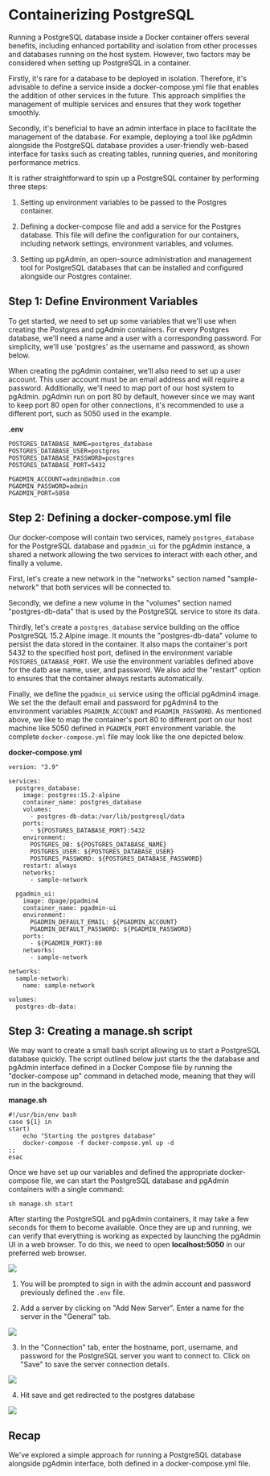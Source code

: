 <!--
date=2023-03-25
topic=Docker
summary=Gives step-by-step instructions for containerizing Postgres database.
-->

# Containerizing PostgreSQL

Running a PostgreSQL database inside a Docker container offers several benefits, including enhanced portability and isolation from other processes and databases running on the host system. However, two factors may be considered when setting up PostgreSQL in a container.

Firstly, it's rare for a database to be deployed in isolation. Therefore, it's advisable to define a service inside a docker-compose.yml file that enables the addition of other services in the future. This approach simplifies the management of multiple services and ensures that they work together smoothly.

Secondly, it's beneficial to have an admin interface in place to facilitate the management of the database. For example, deploying a tool like pgAdmin alongside the PostgreSQL database provides a user-friendly web-based interface for tasks such as creating tables, running queries, and monitoring performance metrics.

It is rather straightforward to spin up a PostgreSQL container by performing three steps:

1. Setting up environment variables to be passed to the Postgres container.

2. Defining a docker-compose file and add a service for the Postgres database. This file will define the configuration for our containers, including network settings, environment variables, and volumes.

3. Setting up pgAdmin, an open-source administration and management tool for PostgreSQL databases that can be installed and configured alongside our Postgres container.

## Step 1: Define Environment Variables

To get started, we need to set up some variables that we'll use when creating the Postgres and pgAdmin containers. For every Postgres database, we'll need a name and a user with a corresponding password. For simplicity, we'll use 'postgres' as the username and password, as shown below.

When creating the pgAdmin container, we'll also need to set up a user account. This user account must be an email address and will require a password. Additionally, we'll need to map port of our host system to pgAdmin. pgAdmin run on port 80 by default, however since we may want to keep port 80 open for other connections, it's recommended to use a different port, such as 5050 used in the example.

<strong>.env</strong>
```TS
POSTGRES_DATABASE_NAME=postgres_database
POSTGRES_DATABASE_USER=postgres
POSTGRES_DATABASE_PASSWORD=postgres
POSTGRES_DATABASE_PORT=5432

PGADMIN_ACCOUNT=admin@admin.com
PGADMIN_PASSWORD=admin
PGADMIN_PORT=5050
```

## Step 2: Defining a docker-compose.yml file

Our docker-compose will contain two services, namely <code>postgres_database</code> for the PostgreSQL database and <code>pgadmin_ui</code> for the pgAdmin instance, a shared a network allowing the two services to interact with each other, and finally a volume.

First, let's create a new network in the "networks" section named "sample-network" that both services will be connected to.

Secondly, we define a new volume in the "volumes" section named "postgres-db-data" that is used by the PostgreSQL service to store its data.

Thirdly, let's create a <code>postgres_database</code> service building on the office PostgreSQL 15.2 Alpine image. It mounts the "postgres-db-data" volume to persist the data stored in the container. It also maps the container's port 5432 to the specified host port, defined in the environment variable <code>POSTGRES_DATABASE_PORT</code>. We use the environment variables defined above for the datb ase name, user, and password. We also add the "restart" option to ensures that the container always restarts automatically.

Finally, we define the <code>pgadmin_ui</code> service using the official pgAdmin4 image. We set the the default email and password for pgAdmin4 to the environment variables <code>PGADMIN_ACCOUNT</code> and <code>PGADMIN_PASSWORD</code>. As mentioned above, we like to map the container's port 80 to different port on our host machine like 5050 defined in <code>PGADMIN_PORT</code> environment variable. the complete <code>docker-compose.yml</code> file may look like the one depicted below.

<strong>docker-compose.yml</strong>
```TS
version: "3.9"

services:
  postgres_database:
    image: postgres:15.2-alpine
    container_name: postgres_database
    volumes:
      - postgres-db-data:/var/lib/postgresql/data
    ports:
      - ${POSTGRES_DATABASE_PORT}:5432
    environment:
      POSTGRES_DB: ${POSTGRES_DATABASE_NAME}
      POSTGRES_USER: ${POSTGRES_DATABASE_USER}
      POSTGRES_PASSWORD: ${POSTGRES_DATABASE_PASSWORD}
    restart: always
    networks:
      - sample-network

  pgadmin_ui:
    image: dpage/pgadmin4
    container_name: pgadmin-ui
    environment:
      PGADMIN_DEFAULT_EMAIL: ${PGADMIN_ACCOUNT}
      PGADMIN_DEFAULT_PASSWORD: ${PGADMIN_PASSWORD}
    ports:
      - ${PGADMIN_PORT}:80
    networks:
      - sample-network

networks:
  sample-network:
    name: sample-network

volumes:
  postgres-db-data:
```

## Step 3: Creating a manage.sh script

We may want to create a small bash script allowing us to start a PostgreSQL database quickly. The script outlined below just starts the the database and pgAdmin interface  defined in a Docker Compose file by running the "docker-compose up" command in detached mode, meaning that they will run in the background.

<strong>manage.sh</strong>
```TS
#!/usr/bin/env bash
case ${1} in
start)
    echo "Starting the postgres database"
    docker-compose -f docker-compose.yml up -d
;;
esac
```

Once we have set up our variables and defined the appropriate docker-compose file, we can start the PostgreSQL database and pgAdmin containers with a single command:

``` TS
sh manage.sh start
```

After starting the PostgreSQL and pgAdmin containers, it may take a few seconds for them to become available. Once they are up and running, we can verify that everything is working as expected by launching the pgAdmin UI in a web browser. To do this, we need to open <strong>localhost:5050</strong> in our preferred web browser.

<img class='almost-full-width' src='assets/posts/guides/010_postgres/pgAdmin_1.png'>

1. You will be prompted to sign in with the admin account and password previously defined the <code>.env</code> file.

2. Add a server by clicking on "Add New Server". Enter a name for the server in the "General" tab.

<img class='almost-full-width' src='assets/posts/guides/010_postgres/pgAdmin_2.png'>

3. In the "Connection" tab, enter the hostname, port, username, and password for the PostgreSQL server you want to connect to. Click on "Save" to save the server connection details.

<img class='almost-full-width' src='assets/posts/guides/010_postgres/pgAdmin_3.png'>

4. Hit save and get redirected to the postgres database

<img class='almost-full-width' src='assets/posts/guides/010_postgres/pgAdmin_4.png'>

## Recap

We've explored a simple approach for running a PostgreSQL database alongside pgAdmin interface, both defined in a docker-compose.yml file.